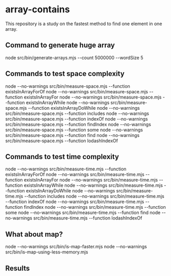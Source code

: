 # array-contains

This repository is a study on the fastest method to find one element in one array.

## Command to generate huge array

node src/bin/generate-arrays.mjs --count 5000000 --wordSize 5

## Commands to test space complexity

node --no-warnings src/bin/measure-space.mjs --function existsInArrayForOf
node --no-warnings src/bin/measure-space.mjs --function existsInArrayFor
node --no-warnings src/bin/measure-space.mjs --function existsInArrayWhile
node --no-warnings src/bin/measure-space.mjs --function existsInArrayDoWhile
node --no-warnings src/bin/measure-space.mjs --function includes
node --no-warnings src/bin/measure-space.mjs --function indexOf
node --no-warnings src/bin/measure-space.mjs --function findIndex
node --no-warnings src/bin/measure-space.mjs --function some
node --no-warnings src/bin/measure-space.mjs --function find
node --no-warnings src/bin/measure-space.mjs --function lodashIndexOf

## Commands to test time complexity

node --no-warnings src/bin/measure-time.mjs --function existsInArrayForOf
node --no-warnings src/bin/measure-time.mjs --function existsInArrayFor
node --no-warnings src/bin/measure-time.mjs --function existsInArrayWhile
node --no-warnings src/bin/measure-time.mjs --function existsInArrayDoWhile
node --no-warnings src/bin/measure-time.mjs --function includes
node --no-warnings src/bin/measure-time.mjs --function indexOf
node --no-warnings src/bin/measure-time.mjs --function findIndex
node --no-warnings src/bin/measure-time.mjs --function some
node --no-warnings src/bin/measure-time.mjs --function find
node --no-warnings src/bin/measure-time.mjs --function lodashIndexOf

## What about map?

node --no-warnings src/bin/is-map-faster.mjs
node --no-warnings src/bin/is-map-using-less-memory.mjs

## Results
